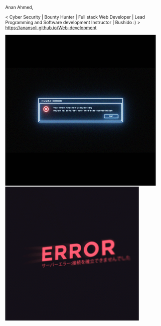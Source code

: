 Anan Ahmed,

 < Cyber Security | Bounty Hunter |  Full stack Web Developer | Lead Programming and Software development Instructor | Bushido :) >
https://anansoli.github.io/Web-development

<!-- ![maxresdefault](https://github.com/AnanSoli/AnanSoli/blob/main/76cI.gif) -->
![maxresdefault](https://github.com/AnanSoli/AnanSoli/blob/main/error2.gif)![maxresdefault](https://github.com/AnanSoli/AnanSoli/blob/main/76cI.gif)
<!--![maxresdefault](https://github.com/AnanSoli/AnanSoli/blob/main/tumblr_9bd02c1edc8627dea54862c270f9d0fb_0172cb23_2048.jpg)-->

<!-- ![maxresdefault](https://user-images.githubusercontent.com/86473646/160587257-cc930f56-0055-4919-8275-00ba662f9a12.jpg) -->
<!---
AnanSoli/AnanSoli is a ✨ special ✨ repository because its `README.md` (this file) appears on your GitHub profile.
You can click the Preview link to take a look at your changes.
--->
